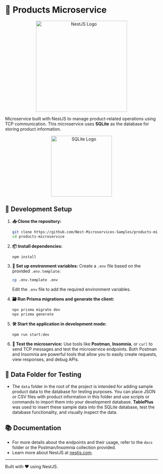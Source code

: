 # 🛒 Products Microservice

<p align="center">
  <img src="https://nestjs.com/img/logo_text.svg" alt="NestJS Logo" width="300"/>
</p>

Microservice built with NestJS to manage product-related operations using TCP communication. This microservice uses **SQLite** as the database for storing product information.

<p align="center">
  <img src="https://www.vectorlogo.zone/logos/sqlite/sqlite-ar21.svg" alt="SQLite Logo" width="200"/>
</p>

## 🚀 Development Setup

1. **📥 Clone the repository:**
   ```bash
   git clone https://github.com/Nest-Microservices-Samples/products-microservice
   cd products-microservice
   ```

2. **📦 Install dependencies:**
   ```bash
   npm install
   ```

3. **🔧 Set up environment variables:**
   Create a `.env` file based on the provided `.env.template`:
   ```bash
   cp .env.template .env
   ```
   Edit the `.env` file to add the required environment variables.

4. **🗃️ Run Prisma migrations and generate the client:**
   ```bash
   npx prisma migrate dev
   npx prisma generate
   ```

5. **🛠️ Start the application in development mode:**
   ```bash
   npm run start:dev
   ```

6. **🧪 Test the microservice:**
   Use tools like **Postman**, **Insomnia**, or `curl` to send TCP messages and test the microservice endpoints. Both Postman and Insomnia are powerful tools that allow you to easily create requests, view responses, and debug APIs.

## 📂 Data Folder for Testing

- The `data` folder in the root of the project is intended for adding sample product data to the database for testing purposes. You can place JSON or CSV files with product information in this folder and use scripts or commands to import them into your development database. **TablePlus** was used to insert these sample data into the SQLite database, test the database functionality, and visually inspect the data.

## 📚 Documentation

- For more details about the endpoints and their usage, refer to the `docs` folder or the Postman/Insomnia collection provided.
- Learn more about NestJS at [nestjs.com](https://nestjs.com).

---

Built with ❤️ using NestJS.
